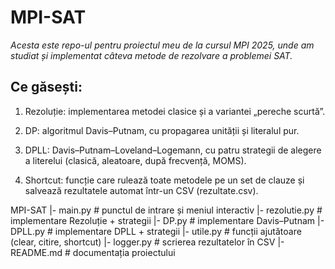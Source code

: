 # MPI-SAT
_Acesta este repo-ul pentru proiectul meu de la cursul MPI 2025, unde am studiat și implementat câteva metode de rezolvare a problemei SAT._
## Ce găsești:
1. Rezoluție: implementarea metodei clasice și a variantei „pereche scurtă”.

2. DP: algoritmul Davis–Putnam, cu propagarea unității și literalul pur.

3. DPLL: Davis–Putnam–Loveland–Logemann, cu patru strategii de alegere a literelui (clasică, aleatoare, după frecvență, MOMS).

4. Shortcut: funcție care rulează toate metodele pe un set de clauze și salvează rezultatele automat într-un CSV (rezultate.csv).

MPI-SAT
|- main.py           # punctul de intrare și meniul interactiv
|- rezolutie.py      # implementare Rezoluție + strategii
|- DP.py             # implementare Davis–Putnam
|- DPLL.py           # implementare DPLL + strategii
|- utile.py          # funcții ajutătoare (clear, citire, shortcut)
|- logger.py         # scrierea rezultatelor în CSV
|- README.md         # documentația proiectului